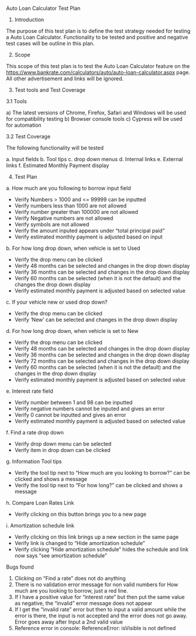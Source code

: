 # 
Auto Loan Calculator Test Plan

1. Introduction

The purpose of this test plan is to define the test strategy needed for testing a Auto Loan Calculator. Functionality to be tested and positive and negative test cases will be outline in this plan.

2. Scope

This scope of this test plan is to test the Auto Loan Calculator feature on the https://www.bankrate.com/calculators/auto/auto-loan-calculator.aspx page. All other advertisement and links will be ignored. 

3. Test tools and Test Coverage

3.1 Tools

a) The latest versions of Chrome, Firefox, Safari and Windows will be used for compatibility testing
b) Browser console tools
c) Cypress will be used for automation

3.2 Test Coverage

The following functionality will be tested

a. Input fields
b. Tool tips
c. drop down menus
d. Internal links
e. External links
f. Estimated Monthly Payment display

4. Test Plan

a. How much are you following to borrow input field
- Verify Numbers > 1000 and <= 99999 can be inputted
- Verify numbers less than 1000 are not allowed
- Verify number greater than 100000 are not allowed
- Verify Negative numbers are not allowed
- Verify symbols are not allowed
- Verify the amount inputed appears under “total principal paid”
- Verify estimated monthly payment is adjusted based on input

b. For how long drop down, when vehicle is set to Used
- Verify the drop menu can be clicked
- Verify 48 months can be selected and changes in the drop down display
- Verify 36 months can be selected and changes in the drop down display
- Verify 60 months can be selected (when it is not the default) and the changes the drop down display
- Verify estimated monthly payment is adjusted based on selected value

c. If your vehicle new or used drop down?
- Verify the drop menu can be clicked
- Verify ‘New’ can be selected and changes in the drop down display

d. For how long drop down, when vehicle is set to New
- Verify the drop menu can be clicked
- Verify 48 months can be selected and changes in the drop down display
- Verify 36 months can be selected and changes in the drop down display
- Verify 72 months can be selected and changes in the drop down display
- Verify 60 months can be selected (when it is not the default) and the changes in the drop down display
- Verify estimated monthly payment is adjusted based on selected value

e. Interest rate field
- Verify number between 1 and 98 can be inputted
- Verify negative numbers cannot be inputed and gives an error
- Verify 0 cannot be inputted and gives an error
-  Verify estimated monthly payment is adjusted based on selected value

f. Find a rate drop down
- Verify drop down menu can be selected
- Verify item in drop down can be clicked

g. Information Tool tips
- Verify the tool tip next to “How much are you looking to borrow?” can be clicked and shows a message
- Verify the tool tip next to “For how long?” can be clicked and shows a message

h. Compare Loan Rates Link
- Verify clicking on this button brings you to a new page

i. Amortization schedule link
- Verify clicking on this link brings up a new section in the same page
- Verify link is changed to “Hide amortization schedule”
- Verify clicking “Hide amortization schedule” hides the schedule and link now says “see amortization schedule” 




Bugs found

1. Clicking on “Find a rate” does not do anything
2. There is no validation error message for non valid numbers for How much are you looking to borrow, just a red line.
3. If I have a positive value for “interest rate” but then put the same value as negative, the “invalid” error message does not appear
4. If I get the “invalid rate” error but then to input a valid amount while the error is there, the input is not accepted and the error does not go away. Error goes away after Input a 2nd valid value 
5. Reference error in console: ReferenceError: isVisible is not defined
